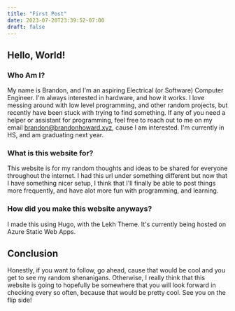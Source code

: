 ```yaml
---
title: "First Post"
date: 2023-07-20T23:39:52-07:00
draft: false
---
```

## Hello, World!

### Who Am I?
My name is Brandon, and I'm an aspiring Electrical (or Software) Computer Engineer. I'm always interested in hardware, and how it works. I love messing around with low level programming, and other random projects, but recently have been stuck with trying to find something. If any of you need a helper or assistant for programming, feel free to reach out to me on my email brandon@brandonhoward.xyz, cause I am interested. I'm currently in HS, and am graduating next year. 

### What is this website for?
This website is for my random thoughts and ideas to be shared for everyone throughout the internet. I had this url under something different but now that I have something nicer setup, I think that I'll finally be able to post things more frequently, and have alot more fun with programming, and learning.

### How did you make this website anyways?
I made this using Hugo, with the Lekh Theme. It's currently being hosted on Azure Static Web Apps. 

## Conclusion

Honestly, if you want to follow, go ahead, cause that would be cool and you get to see my random shenanigans. Otherwise, I really think that this website is going to hopefully be somewhere that you will look forward in checking every so often, because that would be pretty cool. See you on the flip side!
